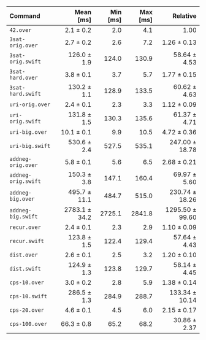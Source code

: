 | Command | Mean [ms] | Min [ms] | Max [ms] | Relative |
|:---|---:|---:|---:|---:|
| `42.over` | 2.1 ± 0.2 | 2.0 | 4.1 | 1.00 |
| `3sat-orig.over` | 2.7 ± 0.2 | 2.6 | 7.2 | 1.26 ± 0.13 |
| `3sat-orig.swift` | 126.0 ± 1.9 | 124.0 | 130.9 | 58.64 ± 4.53 |
| `3sat-hard.over` | 3.8 ± 0.1 | 3.7 | 5.7 | 1.77 ± 0.15 |
| `3sat-hard.swift` | 130.2 ± 1.1 | 128.9 | 133.5 | 60.62 ± 4.63 |
| `uri-orig.over` | 2.4 ± 0.1 | 2.3 | 3.3 | 1.12 ± 0.09 |
| `uri-orig.swift` | 131.8 ± 1.5 | 130.3 | 135.6 | 61.37 ± 4.71 |
| `uri-big.over` | 10.1 ± 0.1 | 9.9 | 10.5 | 4.72 ± 0.36 |
| `uri-big.swift` | 530.6 ± 2.4 | 527.5 | 535.1 | 247.00 ± 18.78 |
| `addneg-orig.over` | 5.8 ± 0.1 | 5.6 | 6.5 | 2.68 ± 0.21 |
| `addneg-orig.swift` | 150.3 ± 3.8 | 147.1 | 160.4 | 69.97 ± 5.60 |
| `addneg-big.over` | 495.7 ± 11.1 | 484.7 | 515.0 | 230.74 ± 18.26 |
| `addneg-big.swift` | 2783.1 ± 34.2 | 2725.1 | 2841.8 | 1295.50 ± 99.60 |
| `recur.over` | 2.4 ± 0.1 | 2.3 | 2.9 | 1.10 ± 0.09 |
| `recur.swift` | 123.8 ± 1.5 | 122.4 | 129.4 | 57.64 ± 4.43 |
| `dist.over` | 2.6 ± 0.1 | 2.5 | 3.2 | 1.20 ± 0.10 |
| `dist.swift` | 124.9 ± 1.3 | 123.8 | 129.7 | 58.14 ± 4.45 |
| `cps-10.over` | 3.0 ± 0.2 | 2.8 | 5.9 | 1.38 ± 0.14 |
| `cps-10.swift` | 286.5 ± 1.3 | 284.9 | 288.7 | 133.34 ± 10.14 |
| `cps-20.over` | 4.6 ± 0.1 | 4.5 | 6.0 | 2.15 ± 0.17 |
| `cps-100.over` | 66.3 ± 0.8 | 65.2 | 68.2 | 30.86 ± 2.37 |
